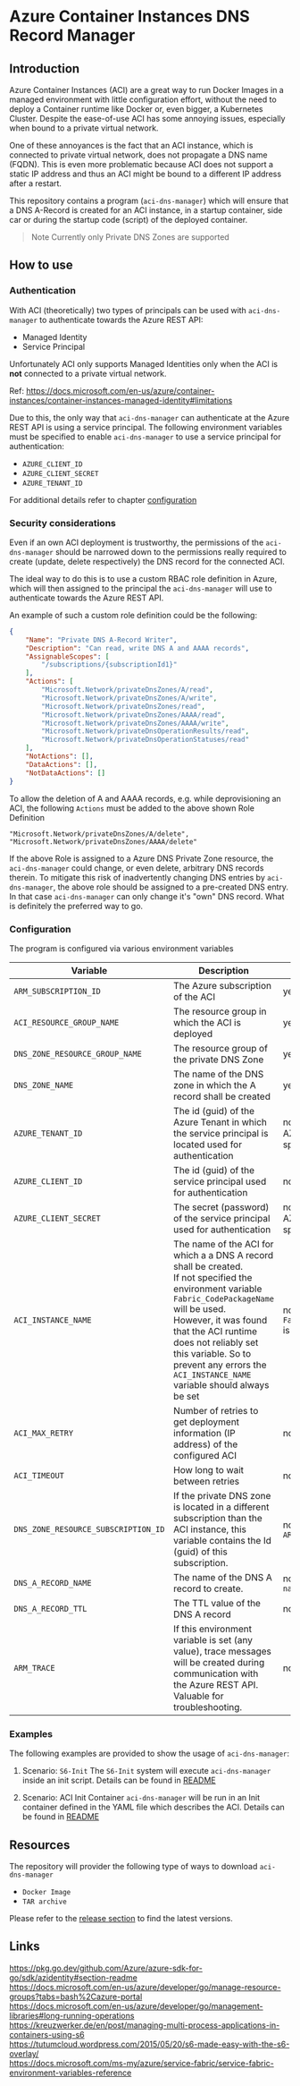 # Azure Container Instances DNS Record Manager

## Introduction

Azure Container Instances (ACI) are a great way to run Docker Images in a
managed environment with little configuration effort, without the need to deploy
a Container runtime like Docker or, even bigger, a Kubernetes Cluster. Despite the
ease-of-use ACI has some annoying issues, especially when bound to a private
virtual network.

One of these annoyances is the fact that an ACI instance, which is connected to
private virtual network, does not propagate a DNS name (FQDN). This is even more
problematic because ACI does not support a static IP address and thus an ACI
might be bound to a different IP address after a restart.

This repository contains a program (`aci-dns-manager`) which will ensure that a
DNS A-Record is created for an ACI instance, in a startup container, side car or
during the startup code (script) of the deployed container.

>
> Note
> Currently only Private DNS Zones are supported
>

## How to use

### Authentication

With ACI (theoretically) two types of principals can be used with
`aci-dns-manager` to authenticate towards the Azure REST API:

- Managed Identity
- Service Principal

Unfortunately ACI only supports Managed Identities only when the ACI is **not**
connected to a private virtual network.

Ref: https://docs.microsoft.com/en-us/azure/container-instances/container-instances-managed-identity#limitations

Due to this, the only way that `aci-dns-manager` can authenticate at the Azure
REST API is using a service principal. The following environment variables must
be specified to enable `aci-dns-manager` to use a service principal for
authentication:

- `AZURE_CLIENT_ID`
- `AZURE_CLIENT_SECRET`
- `AZURE_TENANT_ID`

For additional details refer to chapter [configuration](#configuration)

### Security considerations

Even if an own ACI deployment is trustworthy, the permissions of the
`aci-dns-manager` should be narrowed down to the permissions really required to
create (update, delete respectively) the DNS record for the connected ACI.

The ideal way to do this is to use a custom RBAC role definition in Azure, which
will then assigned to the principal the `aci-dns-manager` will use to authenticate
towards the Azure REST API.

An example of such a custom role definition could be the following:

```json
{
    "Name": "Private DNS A-Record Writer",
    "Description": "Can read, write DNS A and AAAA records",
    "AssignableScopes": [
        "/subscriptions/{subscriptionId1}"
    ],
    "Actions": [
        "Microsoft.Network/privateDnsZones/A/read",
        "Microsoft.Network/privateDnsZones/A/write",
        "Microsoft.Network/privateDnsZones/read",
        "Microsoft.Network/privateDnsZones/AAAA/read",
        "Microsoft.Network/privateDnsZones/AAAA/write",
        "Microsoft.Network/privateDnsOperationResults/read",
        "Microsoft.Network/privateDnsOperationStatuses/read"
    ],
    "NotActions": [],
    "DataActions": [],
    "NotDataActions": []
}
```

To allow the deletion of A and AAAA records, e.g. while deprovisioning an ACI, the
following `Actions` must be added to the above shown Role Definition

```text
"Microsoft.Network/privateDnsZones/A/delete",
"Microsoft.Network/privateDnsZones/AAAA/delete"
```

If the above Role is assigned to a Azure DNS Private Zone resource, the
`aci-dns-manager` could change, or even delete, arbitrary DNS records therein. To
mitigate this risk of inadvertently changing DNS entries by `aci-dns-manager`,
the above role should be assigned to a pre-created DNS entry. In that case
`aci-dns-manager` can only change it's "own" DNS record. What is definitely the
preferred way to go.

### Configuration

The program is configured via various environment variables

| Variable                            | Description                                                                                                                                                                                                                                                                                                                    | Required                                      |
| ----------------------------------- | ------------------------------------------------------------------------------------------------------------------------------------------------------------------------------------------------------------------------------------------------------------------------------------------------------------------------------ | --------------------------------------------- |
| `ARM_SUBSCRIPTION_ID`               | The Azure subscription of the ACI                                                                                                                                                                                                                                                                                              | yes                                           |
| `ACI_RESOURCE_GROUP_NAME`           | The resource group in which the ACI is deployed                                                                                                                                                                                                                                                                                | yes                                           |
| `DNS_ZONE_RESOURCE_GROUP_NAME`      | The resource group of the private DNS Zone                                                                                                                                                                                                                                                                                     | yes                                           |
| `DNS_ZONE_NAME`                     | The name of the DNS zone in which the A record shall be created                                                                                                                                                                                                                                                                 | yes                                           |
| `AZURE_TENANT_ID`                   | The id (guid) of the Azure Tenant in which the service principal is located used for authentication                                                                                                                                                                                                                            | no, required if: AZURE_CLIENT_ID is specified |
| `AZURE_CLIENT_ID`                   | The id (guid) of the service principal used for authentication                                                                                                                                                                                                                                                                 | no                                            |
| `AZURE_CLIENT_SECRET`               | The secret (password) of the service principal used for authentication                                                                                                                                                                                                                                                         | no, required if: AZURE_CLIENT_ID is specified |
| `ACI_INSTANCE_NAME`                 | The name of the ACI for which a a DNS A record shall be created. <br /> If not specified the environment variable `Fabric_CodePackageName` will be used. <br /> However, it was found that the ACI runtime does not reliably set this variable. So to prevent any errors the `ACI_INSTANCE_NAME` variable should always be set | no, if `Fabric_CodePackageName` is used       |
| `ACI_MAX_RETRY`                     | Number of retries to get deployment information (IP address) of the configured ACI                                                                                                                                                                                                                                             | no, default: `10`                             |
| `ACI_TIMEOUT`                       | How long to wait between retries                                                                                                                                                                                                                                                                                               | no, default: `10` seconds                     |
| `DNS_ZONE_RESOURCE_SUBSCRIPTION_ID` | If the private DNS zone is located in a different subscription than the ACI instance, this variable contains the Id (guid) of this subscription.                                                                                                                                                                               | no, default `ARM_SUBSCRIPTION_ID`             |
| `DNS_A_RECORD_NAME`                 | The name of the DNS A record to create.                                                                                                                                                                                                                                                                                        | no, default `container name`                  |
| `DNS_A_RECORD_TTL`                  | The TTL value of the DNS A record                                                                                                                                                                                                                                                                                              | no, default `3600`                            |
| `ARM_TRACE`                         | If this environment variable is set (any value), trace messages will be created during communication with the Azure REST API. Valuable for troubleshooting.                                                                                                                                                                    | no                                            |

### Examples

The following examples are provided to show the usage of `aci-dns-manager`:

1. Scenario: `S6-Init`
    The `S6-Init` system will execute `aci-dns-manager` inside an init script.
    Details can be found in [README](example/s6/README.md)

2. Scenario: ACI Init Container
   `aci-dns-manager` will be run in an Init container defined in the YAML file which describes the ACI.
   Details can be found in [README](example/init/README.md)

## Resources

The repository will provider the following type of ways to download `aci-dns-manager`

- `Docker Image`
- `TAR archive`

Please refer to the [release section](releases) to find the latest versions.

## Links

https://pkg.go.dev/github.com/Azure/azure-sdk-for-go/sdk/azidentity#section-readme  
https://docs.microsoft.com/en-us/azure/developer/go/manage-resource-groups?tabs=bash%2Cazure-portal  
https://docs.microsoft.com/en-us/azure/developer/go/management-libraries#long-running-operations  
https://kreuzwerker.de/en/post/managing-multi-process-applications-in-containers-using-s6  
https://tutumcloud.wordpress.com/2015/05/20/s6-made-easy-with-the-s6-overlay/  
https://docs.microsoft.com/ms-my/azure/service-fabric/service-fabric-environment-variables-reference  
